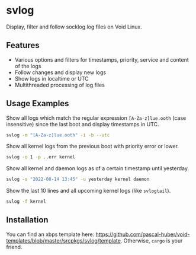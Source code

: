# svlog

Display, filter and follow socklog log files on Void Linux.

## Features

 - Various options and filters for timestamps, priority, service and content of the logs
 - Follow changes and display new logs
 - Show logs in localtime or UTC
 - Multithreaded processing of log files

## Usage Examples

Show all logs which match the regular expression `[A-Za-z]lue.ooth` (case
insensitive) since the last boot and display timestamps in UTC.

``` sh
svlog -m "[A-Za-z]lue.ooth" -i -b --utc
```

Show all kernel logs from the previous boot with priority error or lower.

``` sh
svlog -o 1 -p ..err kernel
```

Show all kernel and daemon logs as of a certain timestamp until yesterday.

``` sh
svlog -s "2022-08-14 13:45" -u yesterday kernel daemon
```

Show the last 10 lines and all upcoming kernel logs (like `svlogtail`).

``` sh
svlog -f kernel
```

## Installation

You can find an xbps template here:
https://github.com/pascal-huber/void-templates/blob/master/srcpkgs/svlog/template.
Otherwise, `cargo` is your friend.

